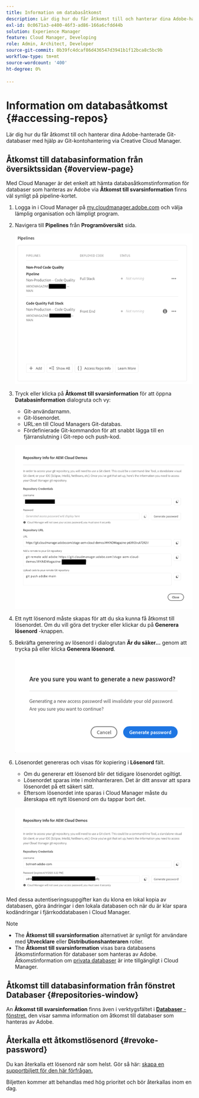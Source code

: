 ```yaml
---
title: Information om databasåtkomst
description: Lär dig hur du får åtkomst till och hanterar dina Adobe-hanterade Git-databaser med hjälp av Git-kontohantering via Creative Cloud Manager.
exl-id: 0c0671a3-e400-46f3-ad86-166a6cfdd44b
solution: Experience Manager
feature: Cloud Manager, Developing
role: Admin, Architect, Developer
source-git-commit: 0b39fc4dcaf86d436547d3941b1f12bca8c5bc9b
workflow-type: tm+mt
source-wordcount: '400'
ht-degree: 0%

---
```



# Information om databasåtkomst {#accessing-repos}

Lär dig hur du får åtkomst till och hanterar dina Adobe-hanterade Git-databaser med hjälp av Git-kontohantering via Creative Cloud Manager.

## Åtkomst till databasinformation från översiktssidan {#overview-page}

Med Cloud Manager är det enkelt att hämta databasåtkomstinformation för databaser som hanteras av Adobe via **Åtkomst till svarsinformation** finns väl synligt på pipeline-kortet.

1. Logga in i Cloud Manager på [my.cloudmanager.adobe.com](https://my.cloudmanager.adobe.com/) och välja lämplig organisation och lämpligt program.

1. Navigera till **Pipelines** från **Programöversikt** sida.

   ![Knappen Åtkomst till upprepningsinformation på miljökortet](assets/pipelines-card.png)

1. Tryck eller klicka på **Åtkomst till svarsinformation** för att öppna **Databasinformation** dialogruta och vy:

   * Git-användarnamn.
   * Git-lösenordet.
   * URL:en till Cloud Managers Git-databas.
   * Fördefinierade Git-kommandon för att snabbt lägga till en fjärranslutning i Git-repo och push-kod.

   ![Fönstret Databasinformation](assets/repository-info.png)

1. Ett nytt lösenord måste skapas för att du ska kunna få åtkomst till lösenordet. Om du vill göra det trycker eller klickar du på **Generera lösenord** -knappen.

1. Bekräfta generering av lösenord i dialogrutan **Är du säker...** genom att trycka på eller klicka **Generera lösenord**.

   ![Bekräfta lösenordsgenerering](assets/confirm-password-generation.png)

1. Lösenordet genereras och visas för kopiering i **Lösenord** fält.

   * Om du genererar ett lösenord blir det tidigare lösenordet ogiltigt.
   * Lösenordet sparas inte i molnhanteraren. Det är ditt ansvar att spara lösenordet på ett säkert sätt.
   * Eftersom lösenordet inte sparas i Cloud Manager måste du återskapa ett nytt lösenord om du tappar bort det.

   ![Exempel på ett genererat lösenord](assets/generated-password.png)

Med dessa autentiseringsuppgifter kan du klona en lokal kopia av databasen, göra ändringar i den lokala databasen och när du är klar spara kodändringar i fjärrkoddatabasen i Cloud Manager.

>[!NOTE]
>
>* The **Åtkomst till svarsinformation** alternativet är synligt för användare med **Utvecklare** eller **Distributionshanteraren** roller.
>* The **Åtkomst till svarsinformation** visas bara databasens åtkomstinformation för databaser som hanteras av Adobe. Åtkomstinformation om [privata databaser](private-repositories.md) är inte tillgängligt i Cloud Manager.

## Åtkomst till databasinformation från fönstret Databaser {#repositories-window}

An **Åtkomst till svarsinformation** finns även i verktygsfältet i [**Databaser** -fönstret.](managing-repositories.md) den visar samma information om åtkomst till databaser som hanteras av Adobe.

## Återkalla ett åtkomstlösenord {#revoke-password}

Du kan återkalla ett lösenord när som helst. Gör så här: [skapa en supportbiljett för den här förfrågan.](https://experienceleague.adobe.com/?support-solution=Experience+Manager&amp;support-tab=home#support)

Biljetten kommer att behandlas med hög prioritet och bör återkallas inom en dag.
